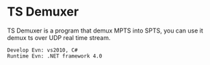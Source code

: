 TS Demuxer
===========================================
TS Demuxer is a program that demux MPTS into SPTS,
you can use it demux ts over UDP real time stream.

    Develop Evn: vs2010, C#
    Runtime Evn: .NET framework 4.0
